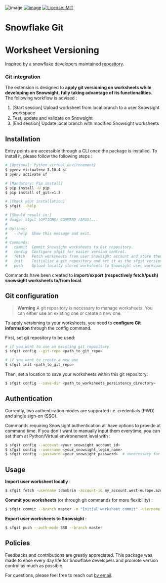 ![image](https://img.shields.io/badge/Python-FFD43B?style=for-the-badge&logo=python&logoColor=blue)
[![image](https://img.shields.io/badge/Gmail-D14836?style=for-the-badge&logo=gmail&logoColor=white)](mailto:thomas.dambrin@gmail.com?subject=[GitHub]%20Snowflake%20Git%20Versioning)
[![License: MIT](https://img.shields.io/badge/License-MIT-yellow.svg)](https://opensource.org/licenses/MIT)


# Snowflake Git

# Worksheet Versioning

Inspired by a snowflake developers maintained [repository](https://github.com/Snowflake-Labs/sfsnowsightextensions).

### Git integration 

The extension is designed to **apply git versioning on worksheets while developing on Snowsight, fully taking advantage of its functionalities**.\
The following workflow is advised :
1. [Start session] Upload worksheet from local branch to a user Snowsight workspace
2. Test, update and validate on Snowsight 
3. [End session] Update local branch with modified Snowsight worksheets

## Installation

Entry points are accessible through a CLI once the package is installed. 
To install it, please follow the following steps :

```bash
# [Optional: Python virtual environement]
$ pyenv virtualenv 3.10.4 sf
$ pyenv activate sf

# [Mandatory: Pip install]
$ pip install -U pip
$ pip install sf_git>=1.3

# [Check your installation]
$ sfgit --help

# [Should result in:]
# Usage: sfgit [OPTIONS] COMMAND [ARGS]...
# 
# Options:
#   --help  Show this message and exit.
# 
# Commands:
#   commit  Commit Snowsight worksheets to Git repository.
#   config  Configure sfgit for easier version control.
#   fetch   Fetch worksheets from user Snowsight account and store them in...
#   init    Initialize a git repository and set it as the sfgit versioning...
#   push    Upload locally stored worksheets to Snowsight user workspace.
```

Commands have been created to **import/export (respectively fetch/push) snowsight worksheets to/from local**.

## Git configuration

> **Warning**
> A git repository is necessary to manage worksheets. You can either use an existing one
> or create a new one.

To apply versioning to your worksheets, you need to **configure Git information**
through the config command. 

First, set git repository to be used:

```bash
# if you want to use an existing git repository
$ sfgit config --git-repo <path_to_git_repo>

# if you want to create a new one 
$ sfgit init <path_to_git_repo>
```

Then, set a location to save your worksheets within this git repository:
```bash
$ sfgit config --save-dir <path_to_worksheets_persistency_directory>
```

## Authentication
Currently, two authentication modes are supported i.e. credentials (PWD) and single sign-on (SSO).

Commands requiring Snowsight authentication all have options to provide at command time. 
If you don't want to manually input them everytime, you can set them at Python/Virtual environement level with :


```bash
$ sfgit config --account <your_snowsight_account_id>
$ sfgit config --username <your_snowsight_login_name>
$ sfgit config --password <your_snowsight_password>  # unnecessary for SSO authentication mode
```

## Usage

**Import user worksheet locally** :
```bash
$ sfgit fetch -username tdambrin -account-id my_account.west-europe.azure --auth-mode SSO
```

**Commit you worksheets** (or through git commands for more flexibility) :
```bash
$ sfgit commit --branch master -m "Initial worksheet commit" -username tdambrin
```

**Export user worksheets to Snowsight** :
```bash
$ sfgit push --auth-mode SSO --branch master
```

## Policies
Feedbacks and contributions are greatly appreciated. This package was made to ease every day life for Snowflake 
developers and promote version control as much as possible.

For questions, please feel free to reach out [by email](mailto:thomas.dambrin@gmail.com?subject=[GitHub]%20Snowflake%20Git%20Versioning).
